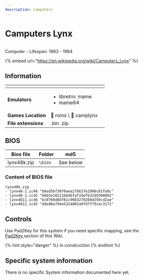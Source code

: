 ```yaml
---
description: Camputers
---
```


# Camputers Lynx

<figure><img src="https://i.imgur.com/QIX6oYa.png" alt=""><figcaption></figcaption></figure>

Computer - Lifespan: 1983 - 1984

{% embed url="https://en.wikipedia.org/wiki/Camputers_Lynx" %}

## Information

<table data-header-hidden><thead><tr><th></th><th></th><th data-hidden></th></tr></thead><tbody><tr><td><strong>Emulators</strong></td><td><ul><li>libretro: mame</li><li>mame64</li></ul></td><td></td></tr><tr><td><strong>Games Location</strong></td><td><span data-gb-custom-inline data-tag="emoji" data-code="1f4c1">📁</span> roms \ <span data-gb-custom-inline data-tag="emoji" data-code="1f4c2">📂</span> camplynx</td><td></td></tr><tr><td><strong>File extensions</strong></td><td>.bin .zip</td><td></td></tr></tbody></table>

## BIOS

| Bios file   | Folder  | md5       |
| ----------- | ------- | --------- |
| lynx48k.zip | `\bios` | See below |

### Content of BIOS file

```
lynx48k.zip
- lynx48-1.ic46 "b0ad5bf3070aea27b637e1998c81fa8c"
- lynx48-2.ic45 "b665e10211bbdbfaf2defb32d5580892"
- lynx4811.ic46 "bc0760d8bf61c9683270266d259cd2ae"
- lynx4812.ic45 "dde90a794e5324002a9fd7f79cec3172"
```

## Controls

Use Pad2Key for this system if you need specific mapping, see the [Pad2Key ](../../../controllers/pad2key.md)section of this Wiki.

{% hint style="danger" %}
In construction
{% endhint %}

## Specific system information

There is no specific System information documented here yet.
